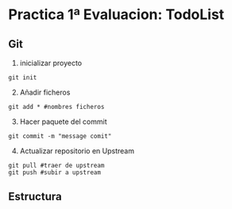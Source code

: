# Practica 1ª Evaluacion: TodoList
## Git 
1. inicializar proyecto
```shell
git init
```
2. Añadir ficheros
```shell
git add * #nombres ficheros
```
3. Hacer paquete del commit
```shell
git commit -m "message comit"
```
4. Actualizar repositorio en Upstream
```shell
git pull #traer de upstream
git push #subir a upstream
```

## Estructura
